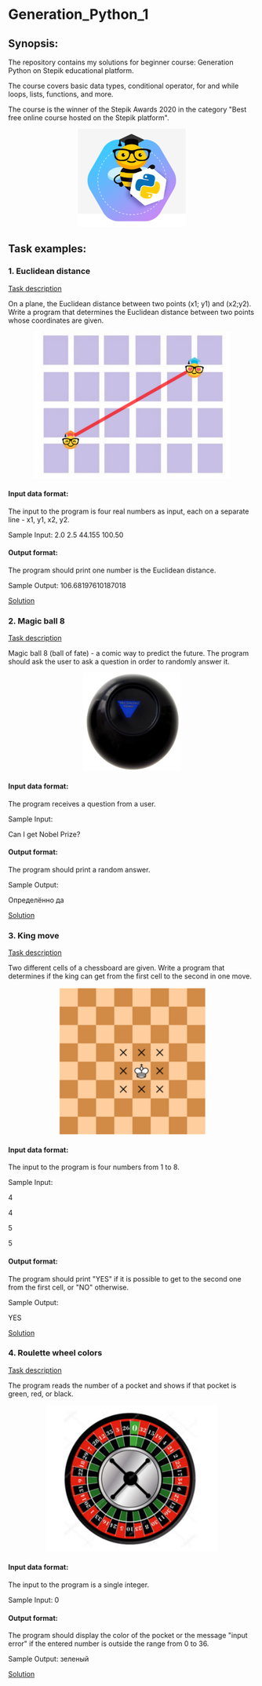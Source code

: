 # Generation_Python_1
## Synopsis:
The repository contains my solutions for beginner course: Generation Python on Stepik educational platform.

The course covers basic data types, conditional operator, for and while loops, lists,
functions, and more.

The course is the winner of the Stepik Awards 2020 in the category "Best free online course hosted on the Stepik platform".

<p align="center">
    <a href="https://stepik.org/course/58852/info">
    <img src="https://raw.githubusercontent.com/orlovsky-maya/Generation_Python_1/main/Images/Main.png" height="200" width="" alt="Stepik">
    </a>
</p>

## Task examples:

### 1. Euclidean distance
[Task description](https://stepik.org/lesson/265110/step/2?unit=246058)

On a plane, the Euclidean distance between two points (x1; y1) and (x2;y2).
Write a program that determines the Euclidean distance between two points whose coordinates are given.

<p align="center">
    <a href="https://raw.githubusercontent.com/orlovsky-maya/Generation_Python_1/main/Images/Euclidean_distance.png">
    <img src="https://raw.githubusercontent.com/orlovsky-maya/Generation_Python_1/main/Images/Euclidean_distance.png"
alt="Pascal's triangle1" height="300" width="400">
    </a>
</p>

#### Input data format:

The input to the program is four real numbers as input, each on a separate line - x1, y1, x2, y2.

Sample Input:
2.0
2.5
44.155
100.50

#### Output format:

The program should print one number is the Euclidean distance.

Sample Output: 106.68197610187018

[Solution](https://github.com/orlovsky-maya/Generation_Python_1/blob/main/Data_types/Math_module/1.euclidean_distance.py)


### 2. Magic ball 8
[Task description](https://stepik.org/lesson/349846/step/1?unit=333701)

Magic ball 8 (ball of fate) - a comic way to predict the future. The program should ask the user to ask a question 
in order to randomly answer it.

<p align="center">
    <a href="https://raw.githubusercontent.com/orlovsky-maya/Generation_Python_1/main/Images/Magic_ball_8.png">
    <img src="https://raw.githubusercontent.com/orlovsky-maya/Generation_Python_1/main/Images/Magic_ball_8.png"
alt="Filling the matrix with a spiral" height="200" width="200">
    </a>

</p>


#### Input data format:

The program receives a question from a user.

Sample Input: 

Can I get Nobel Prize?

#### Output format:

The program should print a random answer.

Sample Output:

Определённо да


[Solution](https://github.com/orlovsky-maya/Generation_Python_1/blob/main/Last_part/2.magic_ball.py)


### 3. King move
[Task description](https://stepik.org/lesson/265083/step/15?unit=246031)

Two different cells of a chessboard are given. Write a program that determines if the king can get from the first cell 
to the second in one move.

<p align="center">
    <a href="https://raw.githubusercontent.com/orlovsky-maya/Generation_Python_1/main/Images/King_move.png">
    <img src="https://raw.githubusercontent.com/orlovsky-maya/Generation_Python_1/main/Images/King_move.png" 
alt="Monte Carlo method" height="300" width="300">
    </a>

</p>

#### Input data format:

The input to the program is four numbers from 1 to 8.

Sample Input: 

4

4

5

5

#### Output format:

The program should print "YES" if it is possible to get to the second one from the first cell, or "NO" otherwise.

Sample Output:

YES

[Solution](https://github.com/orlovsky-maya/Generation_Python_1/blob/main/Conditional_operator/Logic_operations/8.king_move.py)

### 4. Roulette wheel colors
[Task description](https://stepik.org/lesson/265082/step/10?unit=246030)

The program reads the number of a pocket and shows if that pocket is green, red, or black.

<p align="center">
    <a href="https://raw.githubusercontent.com/orlovsky-maya/Generation_Python_1/main/Images/Roulette%20wheel%20colors.png">
    <img src="https://raw.githubusercontent.com/orlovsky-maya/Generation_Python_1/main/Images/Roulette%20wheel%20colors.png" alt="Typing messages" height="300" width="350">
    </a>
</p>


#### Input data format:

The input to the program is a single integer.

Sample Input: 0

#### Output format:

The program should display the color of the pocket or the message "input error" if the entered number is outside the 
range from 0 to 36.

Sample Output: зеленый

[Solution](https://github.com/orlovsky-maya/Generation_Python_1/blob/main/Conditional_operator/Nested_and_cascading_conditions/8.roulette_wheel_colors.py)

